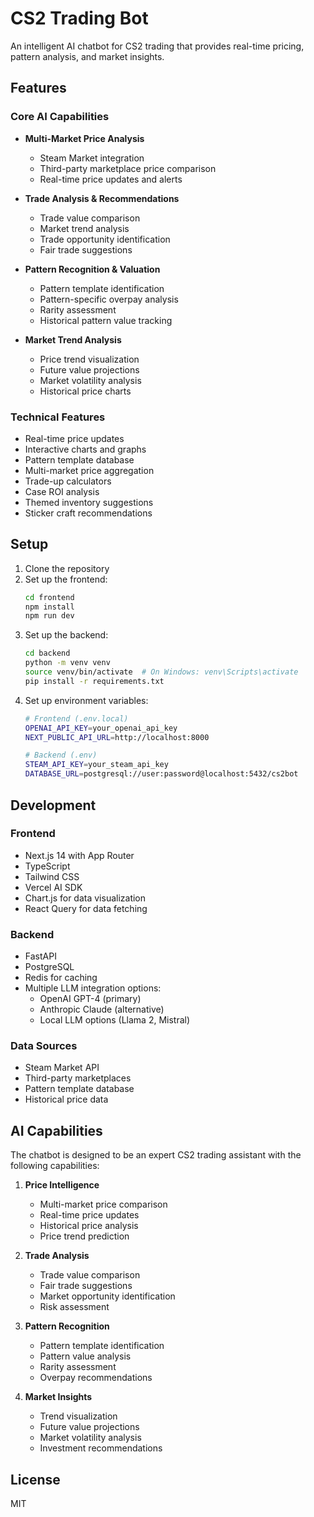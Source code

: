 # CS2 Trading Bot

An intelligent AI chatbot for CS2 trading that provides real-time pricing, pattern analysis, and market insights.

## Features

### Core AI Capabilities
- **Multi-Market Price Analysis**
  - Steam Market integration
  - Third-party marketplace price comparison
  - Real-time price updates and alerts

- **Trade Analysis & Recommendations**
  - Trade value comparison
  - Market trend analysis
  - Trade opportunity identification
  - Fair trade suggestions

- **Pattern Recognition & Valuation**
  - Pattern template identification
  - Pattern-specific overpay analysis
  - Rarity assessment
  - Historical pattern value tracking

- **Market Trend Analysis**
  - Price trend visualization
  - Future value projections
  - Market volatility analysis
  - Historical price charts

### Technical Features
- Real-time price updates
- Interactive charts and graphs
- Pattern template database
- Multi-market price aggregation
- Trade-up calculators
- Case ROI analysis
- Themed inventory suggestions
- Sticker craft recommendations

## Setup

1. Clone the repository
2. Set up the frontend:
   ```bash
   cd frontend
   npm install
   npm run dev
   ```
3. Set up the backend:
   ```bash
   cd backend
   python -m venv venv
   source venv/bin/activate  # On Windows: venv\Scripts\activate
   pip install -r requirements.txt
   ```
4. Set up environment variables:
   ```bash
   # Frontend (.env.local)
   OPENAI_API_KEY=your_openai_api_key
   NEXT_PUBLIC_API_URL=http://localhost:8000

   # Backend (.env)
   STEAM_API_KEY=your_steam_api_key
   DATABASE_URL=postgresql://user:password@localhost:5432/cs2bot
   ```

## Development

### Frontend
- Next.js 14 with App Router
- TypeScript
- Tailwind CSS
- Vercel AI SDK
- Chart.js for data visualization
- React Query for data fetching

### Backend
- FastAPI
- PostgreSQL
- Redis for caching
- Multiple LLM integration options:
  - OpenAI GPT-4 (primary)
  - Anthropic Claude (alternative)
  - Local LLM options (Llama 2, Mistral)

### Data Sources
- Steam Market API
- Third-party marketplaces
- Pattern template database
- Historical price data

## AI Capabilities

The chatbot is designed to be an expert CS2 trading assistant with the following capabilities:

1. **Price Intelligence**
   - Multi-market price comparison
   - Real-time price updates
   - Historical price analysis
   - Price trend prediction

2. **Trade Analysis**
   - Trade value comparison
   - Fair trade suggestions
   - Market opportunity identification
   - Risk assessment

3. **Pattern Recognition**
   - Pattern template identification
   - Pattern value analysis
   - Rarity assessment
   - Overpay recommendations

4. **Market Insights**
   - Trend visualization
   - Future value projections
   - Market volatility analysis
   - Investment recommendations

## License

MIT 